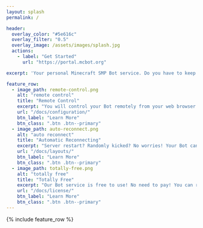 ```yaml
---
layout: splash
permalink: /

header:
  overlay_color: "#5e616c"
  overlay_filter: "0.5"
  overlay_image: /assets/images/splash.jpg
  actions:
    - label: "Get Started"
      url: "https://portal.mcbot.org"

excerpt: 'Your personal Minecraft SMP Bot service. Do you have to keep your desktop computer or laptop open for a whole night to AFK at your productive Minecraft farms? Our Minecraft Bot service is right here for your needs!<br /><br />Join us and create your first Bot serving for you now!<br />'

feature_row:
  - image_path: remote-control.png
    alt: "remote control"
    title: "Remote Control"
    excerpt: "You will control your Bot remotely from your web browser any time any where."
    url: "/docs/configuration/"
    btn_label: "Learn More"
    btn_class: ".btn .btn--primary"
  - image_path: auto-reconnect.png
    alt: "auto reconnect"
    title: "Automatic Reconnecting"
    excerpt: "Server restart? Randomly kicked? No worries! Your Bot can automatically reconnect to the server in a couple minutes."
    url: "/docs/layouts/"
    btn_label: "Learn More"
    btn_class: ".btn .btn--primary"
  - image_path: totally-free.png
    alt: "totally free"
    title: "Totally Free"
    excerpt: "Our Bot service is free to use! No need to pay! You can run your Bot right away. Of course donations are welcomed."
    url: "/docs/license/"
    btn_label: "Learn More"
    btn_class: ".btn .btn--primary"
---
```


{% include feature_row %}
